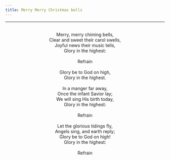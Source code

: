 ```yaml
---
title: Merry Merry Christmas bells
---
```


---
<center>
<br/>
Merry, merry chiming bells,<br/>
Clear and sweet their carol swells,<br/>
Joyful news their music tells,<br/>
Glory in the highest:<br/>
<br/>
Refrain<br/>
<br/>
Glory be to God on high,<br/>
Glory in the highest.<br/>
<br/>
In a manger far away,<br/>
Once the infant Savior lay;<br/>
We will sing His birth today,<br/>
Glory in the highest:<br/>
<br/>
Refrain<br/>
<br/>
Let the glorious tidings fly,<br/>
Angels sing, and earth reply;<br/>
Glory be to God on high!<br/>
Glory in the highest:<br/>
<br/>
Refrain<br/>

</center>